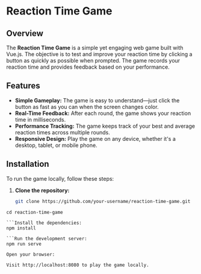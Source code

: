 # Reaction Time Game

## Overview

The **Reaction Time Game** is a simple yet engaging web game built with Vue.js. The objective is to test and improve your reaction time by clicking a button as quickly as possible when prompted. The game records your reaction time and provides feedback based on your performance.

## Features

- **Simple Gameplay:** The game is easy to understand—just click the button as fast as you can when the screen changes color.
- **Real-Time Feedback:** After each round, the game shows your reaction time in milliseconds.
- **Performance Tracking:** The game keeps track of your best and average reaction times across multiple rounds.
- **Responsive Design:** Play the game on any device, whether it's a desktop, tablet, or mobile phone.

## Installation

To run the game locally, follow these steps:

1. **Clone the repository:**

   ```bash
   git clone https://github.com/your-username/reaction-time-game.git

  ```Navigate to the project directory:
  cd reaction-time-game

  ```Install the dependencies:
  npm install

  ```Run the development server:
  npm run serve

Open your browser:

Visit http://localhost:8080 to play the game locally.
